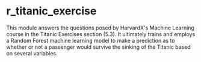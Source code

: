 # r_titanic_exercise

This module answers the questions posed by HarvardX's Machine Learning course
in the Titanic Exercises section (5.3).  It ultimately trains and employs a Random 
Forest machine learning model to make a prediction as to whether or not a passenger
would survive the sinking of the Titanic based on several variables.